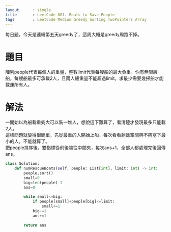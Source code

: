 ```yaml
---
layout      : single
title       : LeetCode 881. Boats to Save People
tags 		: LeetCode Medium Greedy Sorting TwoPointers Array
---
```

每日題。今天是連續第五天greedy了，這周大概是greedy周跑不掉。

# 題目
陣列people代表每個人的重量，整數limit代表每艘船的最大負重。你有無限艘船，每艘船最多可承載2人，且兩人總重量不能超過limit。求最少需要幾掃船才能載運所有人。

# 解法
一開始以為船載重夠大可以裝一堆人，想說這下難算了，看清楚才發現最多只能載2人。  
這樣問題就變得很簡單，先從最重的人開始上船，每次看看剩餘空間夠不夠塞下最小的人，不能就算了。  
把people排序後，雙指標從前後端往中間夾，每次ans+1，全部人都處理完後回傳ans。

```python
class Solution:
    def numRescueBoats(self, people: List[int], limit: int) -> int:
        people.sort()
        small=0
        big=len(people)-1
        ans=0
        
        while small<=big:
            if people[small]+people[big]<=limit:
                small+=1
            big-=1
            ans+=1
            
        return ans
```

